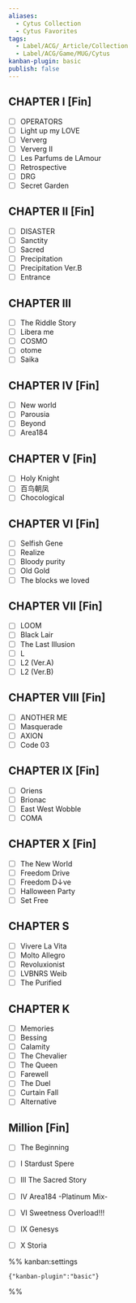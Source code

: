 ```yaml
---
aliases:
  - Cytus Collection
  - Cytus Favorites
tags:
  - Label/ACG/_Article/Collection
  - Label/ACG/Game/MUG/Cytus
kanban-plugin: basic
publish: false
---
```


## CHAPTER Ⅰ [Fin]

- [ ] OPERATORS
- [ ] Light up my LOVE
- [ ] Ververg
- [ ] Ververg II
- [ ] Les Parfums de LAmour
- [ ] Retrospective
- [ ] DRG
- [ ] Secret Garden

## CHAPTER Ⅱ [Fin]

- [ ] DISASTER
- [ ] Sanctity
- [ ] Sacred
- [ ] Precipitation
- [ ] Precipitation Ver.B
- [ ] Entrance

## CHAPTER Ⅲ

- [ ] The Riddle Story
- [ ] Libera me
- [ ] COSMO
- [ ] otome
- [ ] Saika

## CHAPTER Ⅳ [Fin]

- [ ] New world
- [ ] Parousia
- [ ] Beyond
- [ ] Area184

## CHAPTER Ⅴ [Fin]

- [ ] Holy Knight
- [ ] 百鸟朝凤
- [ ] Chocological

## CHAPTER Ⅵ [Fin]

- [ ] Selfish Gene
- [ ] Realize
- [ ] Bloody purity
- [ ] Old Gold
- [ ] The blocks we loved

## CHAPTER Ⅶ [Fin]

- [ ] LOOM
- [ ] Black Lair
- [ ] The Last Illusion
- [ ] L
- [ ] L2 (Ver.A)
- [ ] L2 (Ver.B)

## CHAPTER Ⅷ [Fin]

- [ ] ANOTHER ME
- [ ] Masquerade
- [ ] AXION
- [ ] Code 03

## CHAPTER Ⅸ [Fin]

- [ ] Oriens
- [ ] Brionac
- [ ] East West Wobble
- [ ] COMA

## CHAPTER Ⅹ [Fin]

- [ ] The New World
- [ ] Freedom Drive
- [ ] Freedom D↓ve
- [ ] Halloween Party
- [ ] Set Free

## CHAPTER S

- [ ] Vivere La Vita
- [ ] Molto Allegro
- [ ] Revoluxionist
- [ ] LVBNRS Weib
- [ ] The Purified

## CHAPTER K

- [ ] Memories
- [ ] Bessing
- [ ] Calamity
- [ ] The Chevalier
- [ ] The Queen
- [ ] Farewell
- [ ] The Duel
- [ ] Curtain Fall
- [ ] Alternative

## Million [Fin]

- [ ] The Beginning
- [ ] Ⅰ Stardust Spere
- [ ] Ⅲ The Sacred Story
- [ ] Ⅳ Area184 -Platinum Mix-
- [ ] Ⅵ Sweetness Overload!!!
- [ ] Ⅸ Genesys
- [ ] Ⅹ Storia






%% kanban:settings
```
{"kanban-plugin":"basic"}
```
%%